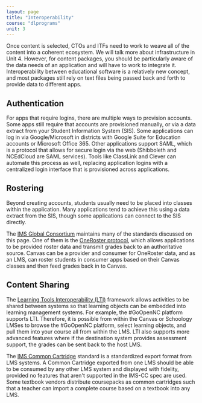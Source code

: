 ```yaml
---
layout: page
title: "Interoperability"
course: "dlprograms"
unit: 3
---
```


Once content is selected, CTOs and ITFs need to work to weave all of the content into a coherent ecosystem. We will talk more about infrastructure in Unit 4. However, for content packages, you should be particularly aware of the data needs of an application and will have to work to integrate it. Interoperability between educational software is a relatively new concept, and most packages still rely on text files being passed back and forth to provide data to different apps.

## Authentication
For apps that require logins, there are multiple ways to provision accounts. Some apps still require that accounts are provisioned manually, or via a data extract from your Student Information System (SIS). Some applications can log in via Google/Microsoft in districts with Google Suite for Education accounts or Microsoft Office 365. Other applications support SAML, which is a protocol that allows for secure login via the web (Shibboleth and NCEdCloud are SAML services). Tools like ClassLink and Clever can automate this process as well, replacing application logins with a centralized login interface that is provisioned across applications. 

## Rostering
Beyond creating accounts, students usually need to be placed into classes within the application. Many applications tend to achieve this using a data extract from the SIS, though some applications can connect to the SIS directly. 

The [IMS Global Consortium][1] maintains many of the standards discussed on this page. One of them is the [OneRoster protocol][2], which allows applications to be provided roster data and transmit grades back to an authoritative source.  Canvas can be a provider and consumer for OneRoster data, and as an LMS, can roster students in consumer apps based on their Canvas classes and then feed grades back in to Canvas.

## Content Sharing
The [Learning Tools Interoperability (LTI)][3] framework allows activities to be shared between systems so that learning objects can be embedded into learning management systems. For example, the #GoOpenNC platform supports LTI. Therefore, it is possible from within the Canvas or Schoology LMSes to browse the #GoOpenNC platform, select learning objects, and pull them into your course all from within the LMS. LTI also supports more advanced features where if the destination system provides assessment support, the grades can be sent back to the host LMS.

The [IMS Common Cartridge][4] standard is a standardized export format from LMS systems. A Common Cartridge exported from one LMS should be able to be consumed by any other LMS system and displayed with fidelity, provided no features that aren't supported in the IMS-CC spec are used. Some textbook vendors distribute coursepacks as common cartridges such that a teacher can import a complete course based on a textbook into any LMS. 

[1]:	https://www.imsglobal.org/
[2]:	https://www.imsglobal.org/activity/onerosterlis
[3]:	https://www.imsglobal.org/activity/learning-tools-interoperability
[4]:	https://www.imsglobal.org/cc/index.html